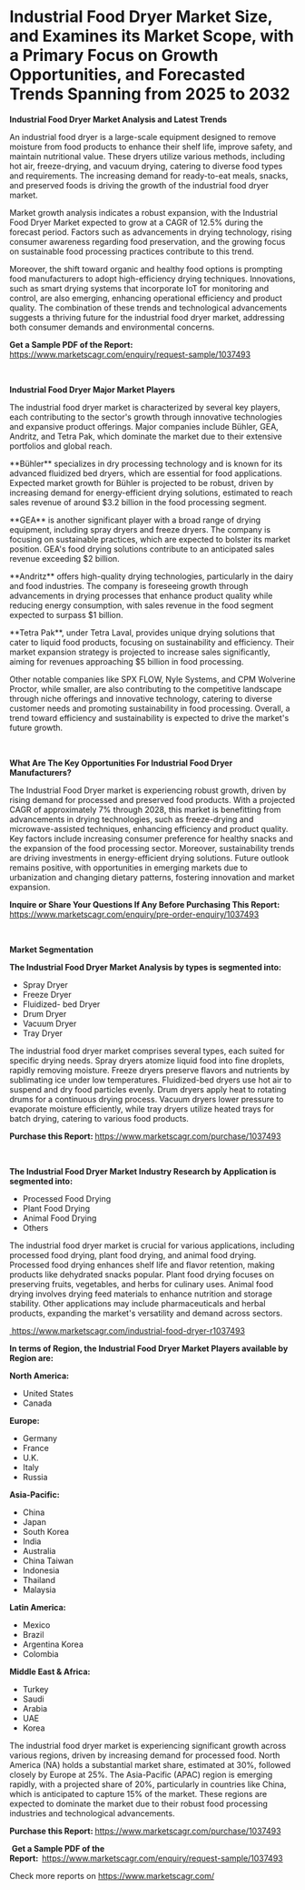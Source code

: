 <p><h1>Industrial Food Dryer Market Size, and Examines its Market Scope, with a Primary Focus on Growth Opportunities, and Forecasted Trends Spanning from 2025 to 2032</h1></p><p><strong>Industrial Food Dryer Market Analysis and Latest Trends</strong></p>
<p><p>An industrial food dryer is a large-scale equipment designed to remove moisture from food products to enhance their shelf life, improve safety, and maintain nutritional value. These dryers utilize various methods, including hot air, freeze-drying, and vacuum drying, catering to diverse food types and requirements. The increasing demand for ready-to-eat meals, snacks, and preserved foods is driving the growth of the industrial food dryer market. </p><p>Market growth analysis indicates a robust expansion, with the Industrial Food Dryer Market expected to grow at a CAGR of 12.5% during the forecast period. Factors such as advancements in drying technology, rising consumer awareness regarding food preservation, and the growing focus on sustainable food processing practices contribute to this trend. </p><p>Moreover, the shift toward organic and healthy food options is prompting food manufacturers to adopt high-efficiency drying techniques. Innovations, such as smart drying systems that incorporate IoT for monitoring and control, are also emerging, enhancing operational efficiency and product quality. The combination of these trends and technological advancements suggests a thriving future for the industrial food dryer market, addressing both consumer demands and environmental concerns.</p></p>
<p><strong>Get a Sample PDF of the Report:&nbsp;</strong> <a href="https://www.marketscagr.com/enquiry/request-sample/1037493?utm_campaign=2337&utm_medium=2&utm_source=Github&utm_content=ia&utm_term=20022025&utm_id=industrial-food-dryer">https://www.marketscagr.com/enquiry/request-sample/1037493</a></p>
<p>&nbsp;</p>
<p><strong>Industrial Food Dryer Major Market Players</strong></p>
<p><p>The industrial food dryer market is characterized by several key players, each contributing to the sector's growth through innovative technologies and expansive product offerings. Major companies include Bühler, GEA, Andritz, and Tetra Pak, which dominate the market due to their extensive portfolios and global reach.</p><p>**Bühler** specializes in dry processing technology and is known for its advanced fluidized bed dryers, which are essential for food applications. Expected market growth for Bühler is projected to be robust, driven by increasing demand for energy-efficient drying solutions, estimated to reach sales revenue of around $3.2 billion in the food processing segment.</p><p>**GEA** is another significant player with a broad range of drying equipment, including spray dryers and freeze dryers. The company is focusing on sustainable practices, which are expected to bolster its market position. GEA's food drying solutions contribute to an anticipated sales revenue exceeding $2 billion.</p><p>**Andritz** offers high-quality drying technologies, particularly in the dairy and food industries. The company is foreseeing growth through advancements in drying processes that enhance product quality while reducing energy consumption, with sales revenue in the food segment expected to surpass $1 billion.</p><p>**Tetra Pak**, under Tetra Laval, provides unique drying solutions that cater to liquid food products, focusing on sustainability and efficiency. Their market expansion strategy is projected to increase sales significantly, aiming for revenues approaching $5 billion in food processing.</p><p>Other notable companies like SPX FLOW, Nyle Systems, and CPM Wolverine Proctor, while smaller, are also contributing to the competitive landscape through niche offerings and innovative technology, catering to diverse customer needs and promoting sustainability in food processing. Overall, a trend toward efficiency and sustainability is expected to drive the market's future growth.</p></p>
<p>&nbsp;</p>
<p><strong>What Are The Key Opportunities For Industrial Food Dryer Manufacturers?</strong></p>
<p><p>The Industrial Food Dryer market is experiencing robust growth, driven by rising demand for processed and preserved food products. With a projected CAGR of approximately 7% through 2028, this market is benefitting from advancements in drying technologies, such as freeze-drying and microwave-assisted techniques, enhancing efficiency and product quality. Key factors include increasing consumer preference for healthy snacks and the expansion of the food processing sector. Moreover, sustainability trends are driving investments in energy-efficient drying solutions. Future outlook remains positive, with opportunities in emerging markets due to urbanization and changing dietary patterns, fostering innovation and market expansion.</p></p>
<p><strong>Inquire or Share Your Questions If Any Before Purchasing This Report:</strong> <a href="https://www.marketscagr.com/enquiry/pre-order-enquiry/1037493?utm_campaign=2337&utm_medium=2&utm_source=Github&utm_content=ia&utm_term=20022025&utm_id=industrial-food-dryer">https://www.marketscagr.com/enquiry/pre-order-enquiry/1037493</a></p>
<p>&nbsp;</p>
<p><strong>Market Segmentation</strong></p>
<p><strong>The Industrial Food Dryer Market Analysis by types is segmented into:</strong></p>
<p><ul><li>Spray Dryer</li><li>Freeze Dryer</li><li>Fluidized- bed Dryer</li><li>Drum Dryer</li><li>Vacuum Dryer</li><li>Tray Dryer</li></ul></p>
<p><p>The industrial food dryer market comprises several types, each suited for specific drying needs. Spray dryers atomize liquid food into fine droplets, rapidly removing moisture. Freeze dryers preserve flavors and nutrients by sublimating ice under low temperatures. Fluidized-bed dryers use hot air to suspend and dry food particles evenly. Drum dryers apply heat to rotating drums for a continuous drying process. Vacuum dryers lower pressure to evaporate moisture efficiently, while tray dryers utilize heated trays for batch drying, catering to various food products.</p></p>
<p><strong>Purchase this Report:&nbsp;</strong><a href="https://www.marketscagr.com/purchase/1037493?utm_campaign=2337&utm_medium=2&utm_source=Github&utm_content=ia&utm_term=20022025&utm_id=industrial-food-dryer">https://www.marketscagr.com/purchase/1037493</a></p>
<p>&nbsp;</p>
<p><strong>The Industrial Food Dryer Market Industry Research by Application is segmented into:</strong></p>
<p><ul><li>Processed Food Drying</li><li>Plant Food Drying</li><li>Animal Food Drying</li><li>Others</li></ul></p>
<p><p>The industrial food dryer market is crucial for various applications, including processed food drying, plant food drying, and animal food drying. Processed food drying enhances shelf life and flavor retention, making products like dehydrated snacks popular. Plant food drying focuses on preserving fruits, vegetables, and herbs for culinary uses. Animal food drying involves drying feed materials to enhance nutrition and storage stability. Other applications may include pharmaceuticals and herbal products, expanding the market's versatility and demand across sectors.</p></p>
<p><a href="https://www.marketscagr.com/industrial-food-dryer-r1037493?utm_campaign=2337&utm_medium=2&utm_source=Github&utm_content=ia&utm_term=20022025&utm_id=industrial-food-dryer">&nbsp;https://www.marketscagr.com/industrial-food-dryer-r1037493</a></p>
<p><strong>In terms of Region, the Industrial Food Dryer Market Players available by Region are:</strong></p>
<p>
    <p> <strong> North America: </strong>
        <ul>
            <li>United States</li>
            <li>Canada</li>
        </ul>
        </p> 
    <p> <strong> Europe: </strong>
        <ul>
            <li>Germany</li>
            <li>France</li>
            <li>U.K.</li>
            <li>Italy</li>
            <li>Russia</li>
        </ul>
        </p> 
    <p> <strong> Asia-Pacific: </strong>
        <ul>
            <li>China</li>
            <li>Japan</li>
            <li>South Korea</li>
            <li>India</li>
            <li>Australia</li>
            <li>China Taiwan</li>
            <li>Indonesia</li>
            <li>Thailand</li>
            <li>Malaysia</li>
        </ul>
        </p> 
    <p> <strong> Latin America: </strong>
        <ul>
            <li>Mexico</li>
            <li>Brazil</li>
            <li>Argentina Korea</li>
            <li>Colombia</li>
        </ul>
        </p> 
    <p> <strong> Middle East & Africa: </strong>
        <ul>
            <li>Turkey</li>
            <li>Saudi</li>
            <li>Arabia</li>
            <li>UAE</li>
            <li>Korea</li>
        </ul>
    </p>
    </p>
<p><p>The industrial food dryer market is experiencing significant growth across various regions, driven by increasing demand for processed food. North America (NA) holds a substantial market share, estimated at 30%, followed closely by Europe at 25%. The Asia-Pacific (APAC) region is emerging rapidly, with a projected share of 20%, particularly in countries like China, which is anticipated to capture 15% of the market. These regions are expected to dominate the market due to their robust food processing industries and technological advancements.</p></p>
<p><strong>Purchase this Report: </strong><a href="https://www.marketscagr.com/purchase/1037493?utm_campaign=2337&utm_medium=2&utm_source=Github&utm_content=ia&utm_term=20022025&utm_id=industrial-food-dryer">https://www.marketscagr.com/purchase/1037493</a></p>
<p>&nbsp;<strong>Get a Sample PDF of the Report:&nbsp;&nbsp;</strong><a href="https://www.marketscagr.com/enquiry/request-sample/1037493?utm_campaign=2337&utm_medium=2&utm_source=Github&utm_content=ia&utm_term=20022025&utm_id=industrial-food-dryer">https://www.marketscagr.com/enquiry/request-sample/1037493</a></p>
<p><strong></strong></p>
<p>Check more reports on <a href="https://www.marketscagr.com/?utm_campaign=2337&utm_medium=2&utm_source=Github&utm_content=ia&utm_term=20022025&utm_id=industrial-food-dryer">https://www.marketscagr.com/</a></p>